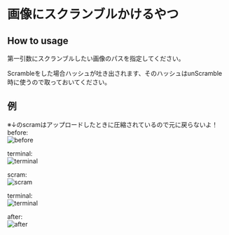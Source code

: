 # 画像にスクランブルかけるやつ

How to usage
--------
第一引数にスクランブルしたい画像のパスを指定してください。

Scrambleをした場合ハッシュが吐き出されます、そのハッシュはunScramble時に使うので取っておいてください。

例
--------
※↓のscramはアップロードしたときに圧縮されているので元に戻らないよ！    
before:   
![before](http://imgur.com/AYDPaC2.png)   

terminal:   
![terminal](http://imgur.com/dM0EZ9C.png)   

scram:   
![scram](http://imgur.com/iX8bc7D.png)   

terminal:   
![terminal](http://imgur.com/jOE5rgu.png)   

after:   
![after](http://imgur.com/7503I08.png)   
